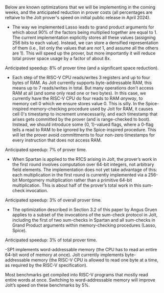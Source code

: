 Below are known optimizations that we will be implementing in the coming weeks, and the anticipated reduction in prover costs (all percentages are reltaive to the Jolt prover's speed on initial public release in April 2024). 

- The way we implemented Lasso leads to grand product arguments for which about 90% of the factors being multiplied together are equal to 1. The current implementation explicitly stores all these values (assigning 256 bits to each value). Instead, we can store a densified representation of them (i.e., list only the values that are _not_ 1, and assume all the others are 1). This will speed up the prover, but more importantly it will reduce total prover space usage by a factor of about 8x. 

Anticipated speedup: 8% of prover time (and a significant space reduction).

- Each step of the RISC-V CPU reads/writes 3 registers and up to four bytes of RAM. As Jolt currently supports byte-addressable RAM, this means up to 7 reads/writes in total. But many operations don't access RAM at all (and some only read one or two bytes). In this case, we currently have the RISC-V CPU do four reads to RAM _anyway_, to memory cell 0 which we ensure stores value 0. This is silly. In the Spice-inspired memory-checking procedure used by Jolt for RAM, it causes cell 0's timestamp to increment unnecessarily, and each timestamp that arises gets committed by the prover (and is range-checked to boot). Instead, we should introduce some {0, 1}-valued flags, where a 0-flag tells a read to RAM to be ignored by the Spice-inspired procedure. This will let the prover avoid committments to four non-zero timestamps for every instruction that does not access RAM.  

Anticipated speedup: 7% of prover time. 

- When Spartan is applied to the R1CS arising in Jolt, the prover’s work in the first round involves computation over 64-bit integers, not arbitrary field elements. The implementation does not yet take advantage of this: each multiplication in the first round is currently implemented via a 256-bit Montgomery multiplication rather than a primitive 64-bit multiplication. This is about half of the prover’s total work in this sum-check invocation.

Anticipated speedup: 3% of overall prover time. <check>

- The optimization described in Section 3.2 of this paper by Angus Gruen applies to a subset of the invocations of the sum-check protocol in Jolt, including the first of two sum-checks in Spartan and all sum-checks in Grand Product arguments within memory-checking procedures (Lasso, Spice). 

Anticipated speedup: 3% of total prover time. 




-SP1 implements word-addressable memory (the CPU has to read an entire 64-bit word of memory at once). Jolt currently implements byte-addressable memory (the RISC-V CPU is allowed to read one byte at a time, as required by the RISC-V specification). 

Most benchmarks get compiled into RISC-V programs that mostly read entire words at once. Switching to word-addressable memory will improve Jolt’s speed on these benchmarks by 5%. 

